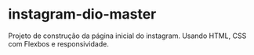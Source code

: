 # instagram-dio-master

Projeto de construção da página inicial do instagram.
Usando HTML, CSS com Flexbos e responsividade.
